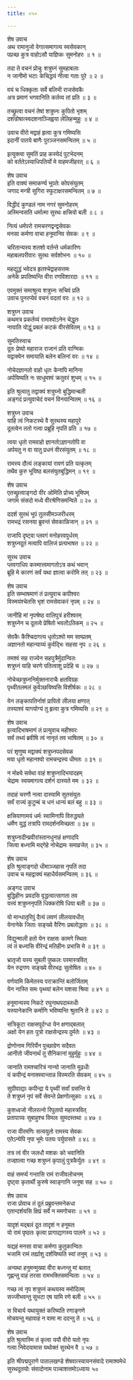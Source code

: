 ```yaml
---
title: ०५०

---
```

शेष उवाच  
अथ रामानुजो वेगात्समागत्य स्वसेवकान्  
पप्रच्छ कुत्र वाहोऽसौ याज्ञिकः सुमनोहरः ॥ १ ॥


तदा ते वचनं प्रोचुः शत्रुघ्नं सुमहाबलाः  
न जानीमो भटाः केचिद्धयं नीत्वा गताः पुरे ॥ २ ॥


वयं च धिक्कृताः सर्वे बलिभी राजसेवकैः  
अत्र प्रमाणं भगवानिति कर्तव्य तां प्रति ॥ ३ ॥


तच्छ्रुत्वा वचनं तेषां शत्रुघ्नः कुपितो भृशम्  
दशन्रोषात्स्वदशनाञ्जिह्वया लेलिहन्मुहुः ॥ ४ ॥


उवाच वीरो मद्वाहं हृत्वा कुत्र गमिष्यसि  
इदानीं पातये बाणैः पुरञ्जनसमन्वितम् ॥ ५ ॥


इत्युक्त्वा सुमतिं प्राह कस्येदं पुटभेदनम्  
को वर्ततेऽस्याधिपतिर्यो मे वाहमजीहरत् ॥ ६ ॥


शेष उवाच  
इति वाक्यं समाकर्ण्य भूपतेः कोपसंयुतम्  
जगाद मन्त्री सुगिरा स्फुटाक्षरसमन्वितम् ॥ ७ ॥


विद्धीदं कुण्डलं नाम नगरं सुमनोहरम्  
अस्मिन्वसति धर्मात्मा सुरथः क्षत्त्रियो बली ॥ ८ ॥


नित्यं धर्मपरो रामचरणद्वन्द्वसेवकः  
मनसा कर्मणा वाचा हनूमानिव सेवकः ॥ ९ ॥


चरितान्यस्य शतशो वर्तन्ते धर्मकारिणः  
महाबलपरीवारः सुरथः सर्वशोभनः ॥ १० ॥


महद्युद्धं भवेदत्र हृतश्चेद्वाहसत्तमः  
अनेके प्रपतिष्यन्ति वीरा रणविशारदाः ॥ ११ ॥


एवमुक्तं समाश्रुत्य शत्रुघ्नः सचिवं प्रति  
उवाच पुनरप्येवं वचनं वदतां वरः ॥ १२ ॥


शत्रुघ्न उवाच  
कथमत्र प्रकर्तव्यं रामाश्वोऽनेन चेद्धृतः  
नायाति योद्धुं प्रबलं कटकं वीरसेवितम् ॥ १३ ॥


सुमतिरुवाच  
दूतः प्रेष्यो महाराज राजानं प्रति वाग्मिकः  
यद्वाक्येन समायाति बलेन बलिनां वरः ॥ १४ ॥


नोचेदज्ञानतो वाहो धृतः केनापि मानिना  
अर्पयिष्यति नः साधुमश्वं क्रतुवरं शुभम् ॥ १५ ॥


इति श्रुत्वातु तद्वाक्यं शत्रुघ्नो बुद्धिमान्बली  
अङ्गदं प्रत्युवाचेदं वचनं विनयान्वितम् ॥ १६ ॥


शत्रुघ्न उवाच  
याहि त्वं निकटस्थे वै सुरथस्य महापुरे  
दूतत्वेन ततो गत्वा प्रब्रूहि नृपतिं प्रति ॥ १७ ॥


त्वया धृतो रामवाहो ज्ञानतोऽज्ञानतोपि वा  
अर्पयतु न वा यातु प्रधनं वीरसंयुतम् ॥ १८ ॥


रामस्य दौत्यं लङ्कायां रावणं प्रति यत्कृतम्  
तथैव कुरु भूयिष्ठ बलसंयुतबुद्धिमन् ॥ १९ ॥


शेष उवाच  
एतच्छ्रुत्वाङ्गदो वीर ओमिति प्रोच्य भूमिपम्  
जगाम संसदो मध्ये वीरश्रेणिसमन्विते ॥ २० ॥


ददर्श सुरथं भूपं तुलसीमञ्जरीधरम्  
रामभद्रं रसनया ब्रुवन्तं सेवकान्निजान् ॥ २१ ॥


राजापि दृष्ट्वा प्लवगं मनोहरवपुर्धरम्  
शत्रुघ्नदूतं मत्वापि वालिजं प्रत्यभाषत ॥ २२ ॥


सुरथ उवाच  
प्लवगाधिप कस्मात्त्वमागतोऽत्र कथं भवान्  
ब्रूहि मे कारणं सर्वं यथा ज्ञात्वा करोमि तत् ॥ २३ ॥


शेष उवाच  
इति सम्भाषमाणं तं प्रत्युवाच कपीश्वरः  
विस्मयंश्चेतसि भृशं रामसेवाकरं नृपम् ॥ २४ ॥


जानीहि मां नृपश्रेष्ठ वालिपुत्रं हरीश्वरम्  
शत्रुघ्नेन च दूतत्वे प्रेषितो भवतोंऽतिकम् ॥ २५ ॥


सेवकैः कैश्चिदागत्य धृतोऽश्वो मम साम्प्रतम्  
अज्ञानतो महान्याय्यं कुर्वद्भिः सहसा नृप ॥ २६ ॥


तमश्वं सह राज्येन सहपुत्रैर्मुदान्वितः  
शत्रुघ्नं याहि चरणे पतित्वाशु प्रदेहि च ॥ २७ ॥


नोचेच्छत्रुघ्ननिर्मुक्तनाराचैः क्षतविग्रहः  
पृथ्वीतलमलं कुर्वञ्छयिष्यसि विशीर्षकः ॥ २८ ॥


येन लङ्कापतिर्नाशं प्रापितो लीलया क्षणात्  
तस्याश्वं यागयोग्यं तु हृत्वा कुत्र गमिष्यसि ॥ २९ ॥


शेष उवाच  
इत्यादिभाषमाणं तं प्रत्युवाच महीश्वरः  
सर्वं तथ्यं ब्रवीषि त्वं नानृतं तव भाषितम् ॥ ३० ॥


परं शृणुष्व मद्वाक्यं शत्रुघ्नपदसेवक  
मया धृतो महानश्वो रामचन्द्रस्य धीमतः ॥ ३१ ॥


न मोक्ष्ये सर्वथा वाहं शत्रुघ्नादिभयादहम्  
चेद्रामः स्वयमागत्य दर्शनं दास्यते मम ॥ ३२ ॥


तदाहं चरणौ नत्वा दास्यामि सुतसंयुतः  
सर्वं राज्यं कुटुम्बं च धनं धान्यं बलं बहु ॥ ३३ ॥


क्षत्त्रियाणामयं धर्मः स्वामिनापि विरुद्ध्यते  
धर्मेण युद्धं तत्रापि रामदर्शनमिच्छता ॥ ३४ ॥


शत्रुघ्नादीन्प्रवीरांस्तानधुनाहं क्षणादपि  
जित्वा बध्नामि मद्गेहे नोचेद्रामः समाव्रजेत् ॥ ३५ ॥


शेष उवाच  
इति श्रुत्वाङ्गदो धीमाञ्जहास नृपतिं तदा  
उवाच च महद्वाक्यं महाधैर्यसमन्वितम् ॥ ३६ ॥


अङ्गद उवाच  
बुद्धिहीनः प्रवदसि वृद्धत्वात्सागता तव  
यत्त्वं शत्रुघ्ननृपतिं धिक्करोषि धिया बली ॥ ३७ ॥


यो मान्धातृरिपुं दैत्यं लवणं लीलयावधीत्  
येनानेके जिताः सङ्ख्ये वैरिणः प्रबलोद्धताः ॥ ३८ ॥


विद्युन्माली हतो येन राक्षसः कामगे स्थितः  
त्वं तं बध्नासि वीरेन्द्रं मतिहीनः प्रभासि मे ॥ ३९ ॥


भ्रातृजो यस्य सुबली पुष्कलः परमास्त्रवित्  
येन रुद्रगणः सङ्ख्ये वीरभद्रः सुतोषितः ॥ ४० ॥


वर्णयामि किमेतस्य पराक्रान्तिं बलोर्जिताम्  
येन नास्ति समः पृथ्व्यां बलेन यशसा श्रिया ॥ ४१ ॥


हनूमान्यस्य निकटे रघुनाथपदाब्जधीः  
यस्यानेकानि कर्माणि भविष्यन्ति श्रुतानि ते ॥ ४२ ॥


सत्रिकूटा राक्षसपूर्दग्धा येन क्षणाद्बलात्  
अक्षो येन हतः पुत्रो राक्षसेन्द्रस्य दुर्मतेः ॥ ४३ ॥


द्रोणोनाम गिरिर्येन पुच्छाग्रेण सदैवतः  
आनीतो जीवनार्थं तु सैनिकानां मुहुर्मुहुः ॥ ४४ ॥


जानाति रामश्चारित्रं नान्यो जानाति मूढधीः  
यं कपीन्द्रं मनाक्स्वान्तान्न विस्मरति सेवकम् ॥ ४५ ॥


सुग्रीवाद्याः कपीन्द्रा ये पृथ्वीं सर्वां ग्रसन्ति ये  
ते शत्रुघ्नं नृपं सर्वे सेवन्ते प्रेक्षणोत्सुकाः ॥ ४६ ॥


कुशध्वजो नीलरत्नो रिपुतापो महास्त्रवित्  
प्रतापाग्र्यः सुबाहुश्च विमलः सुमदस्तथा ॥ ४७ ॥


राजा वीरमणिः सत्ययुतो रामस्य सेवकः  
एतेऽन्येपि नृपा भूमेः पतयः पर्युपासते ॥ ४८ ॥


तत्र त्वं वीर जलधौ मशकः को भवानिति  
तज्ज्ञात्वा गच्छ शत्रुघ्नं कृपालुं पुत्रकैर्युतः ॥ ४९ ॥


वाहं समर्प्य गन्तासि रामं राजीवलोचनम्  
दृष्ट्वा कृतार्थी कुरुषे स्वाङ्गानि जनुषा सह ॥ ५० ॥


शेष उवाच  
राजा प्रोवाच तं दूतं प्रब्रुवन्तमनेकधा  
एतान्दर्शयसि क्षिप्रं सर्वे न ममगोचराः ॥ ५१ ॥


यादृशं मद्बलं दूत तादृशं न हनूमतः  
यो रामं पृष्ठतः कृत्वा प्रागाद्यागस्य पालने ॥ ५२ ॥


यद्यहं मनसा वाचा कर्मणा कुतुकान्वितः  
भजामि रामं तर्ह्याशु दर्शयिष्यति स्वां तनुम् ॥ ५३ ॥


अन्यथा हनुमन्मुख्या वीरा बध्नन्तु मां बलात्  
गृह्णन्तु वाहं तरसा रामभक्तिसमन्विताः ॥ ५४ ॥


गच्छ त्वं नृप शत्रुघ्नं कथयस्व ममोदितम्  
सज्जीभवन्तु सुभटा एष यामि रणे बली ॥ ५५ ॥


स विचार्य यथायुक्तं करिष्यति रणाङ्गणे  
मोचयन्तु महावाहं न वामा मा ददन्तु ते ॥ ५६ ॥


शेष उवाच  
इति श्रुत्वास्मि तं कृत्वा ययौ वीरो यतो नृपः  
गत्वा निवेदयामास यथोक्तं सुरथेन वै ॥ ५७ ॥


इति श्रीपद्मपुराणे पातालखण्डे शेषवात्स्यायनसंवादे रामाश्वमेधे  
सुरथदूतयोः संवादोनाम पञ्चाशत्तमोऽध्यायः ५०